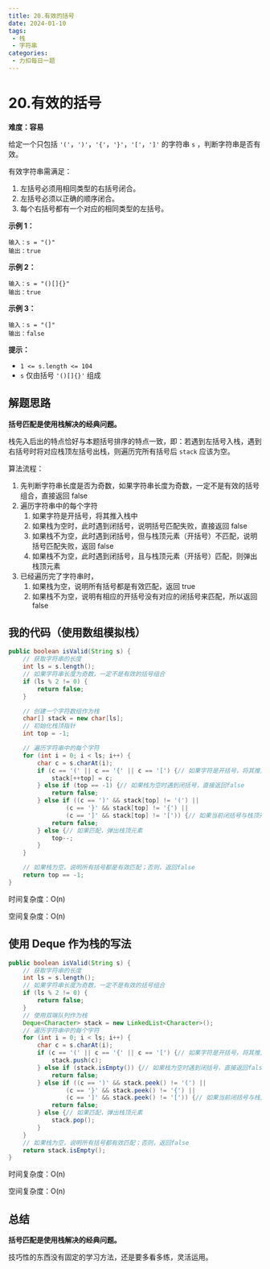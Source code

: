 ```yaml
---
title: 20.有效的括号
date: 2024-01-10
tags: 
 - 栈
 - 字符串
categories:
 - 力扣每日一题
---
```


# 20.有效的括号

**难度：容易**

给定一个只包括 `'('`，`')'`，`'{'`，`'}'`，`'['`，`']'` 的字符串 `s` ，判断字符串是否有效。

有效字符串需满足：

1. 左括号必须用相同类型的右括号闭合。
2. 左括号必须以正确的顺序闭合。
3. 每个右括号都有一个对应的相同类型的左括号。

**示例 1：**

```
输入：s = "()"
输出：true
```

**示例 2：**

```
输入：s = "()[]{}"
输出：true
```

**示例 3：**

```
输入：s = "(]"
输出：false
```

**提示：**

- `1 <= s.length <= 104`
- `s` 仅由括号 `'()[]{}'` 组成

## 解题思路

**括号匹配是使用栈解决的经典问题。**

栈先入后出的特点恰好与本题括号排序的特点一致，即：若遇到左括号入栈，遇到右括号时将对应栈顶左括号出栈，则遍历完所有括号后 `stack` 应该为空。

算法流程：

1. 先判断字符串长度是否为奇数，如果字符串长度为奇数，一定不是有效的括号组合，直接返回 false
2. 遍历字符串中的每个字符
   1. 如果字符是开括号，将其推入栈中
   2. 如果栈为空时，此时遇到闭括号，说明括号匹配失败，直接返回 false
   3. 如果栈不为空，此时遇到闭括号，但与栈顶元素（开括号）不匹配，说明括号匹配失败，返回 false
   4. 如果栈不为空，此时遇到闭括号，且与栈顶元素（开括号）匹配，则弹出栈顶元素
3. 已经遍历完了字符串时，
   1. 如果栈为空，说明所有括号都是有效匹配，返回 true
   2. 如果栈不为空，说明有相应的开括号没有对应的闭括号来匹配，所以返回 false

## 我的代码（使用数组模拟栈）

```java
public boolean isValid(String s) {
    // 获取字符串的长度
    int ls = s.length();
    // 如果字符串长度为奇数，一定不是有效的括号组合
    if (ls % 2 != 0) {
        return false;
    }

    // 创建一个字符数组作为栈
    char[] stack = new char[ls];
    // 初始化栈顶指针
    int top = -1;

    // 遍历字符串中的每个字符
    for (int i = 0; i < ls; i++) {
        char c = s.charAt(i);
        if (c == '(' || c == '{' || c == '[') {// 如果字符是开括号，将其推入栈中
            stack[++top] = c;
        } else if (top == -1) {// 如果栈为空时遇到闭括号，直接返回false
            return false;
        } else if ((c == ')' && stack[top] != '(') ||
                (c == '}' && stack[top] != '{') ||
                (c == ']' && stack[top] != '[')) {// 如果当前闭括号与栈顶开括号不匹配，返回false
            return false;
        } else {// 如果匹配，弹出栈顶元素
            top--;
        }
    }

    // 如果栈为空，说明所有括号都是有效匹配；否则，返回false
    return top == -1;
}
```

时间复杂度：O(n)

空间复杂度：O(n)

## 使用 Deque 作为栈的写法

```java
public boolean isValid(String s) {
    // 获取字符串的长度
    int ls = s.length();
    // 如果字符串长度为奇数，一定不是有效的括号组合
    if (ls % 2 != 0) {
        return false;
    }
    // 使用双端队列作为栈
    Deque<Character> stack = new LinkedList<Character>();
    // 遍历字符串中的每个字符
    for (int i = 0; i < ls; i++) {
        char c = s.charAt(i);
        if (c == '(' || c == '{' || c == '[') {// 如果字符是开括号，将其推入栈中
            stack.push(c);
        } else if (stack.isEmpty()) {// 如果栈为空时遇到闭括号，直接返回false
            return false;
        } else if ((c == ')' && stack.peek() != '(') ||
                (c == '}' && stack.peek() != '{') ||
                (c == ']' && stack.peek() != '[')) {// 如果当前闭括号与栈顶开括号不匹配，返回false
            return false;
        } else {// 如果匹配，弹出栈顶元素
            stack.pop();
        }
    }
    // 如果栈为空，说明所有括号都有效匹配；否则，返回false
    return stack.isEmpty();
}
```

时间复杂度：O(n)

空间复杂度：O(n)

## 总结

**括号匹配是使用栈解决的经典问题。**

技巧性的东西没有固定的学习方法，还是要多看多练，灵活运用。
